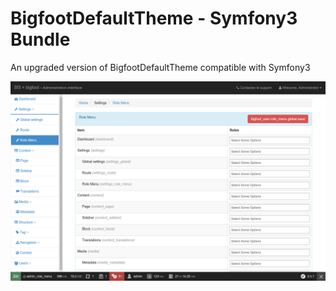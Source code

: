 # BigfootDefaultTheme - Symfony3 Bundle
An upgraded version of BigfootDefaultTheme compatible with Symfony3 

![alt tag](https://raw.githubusercontent.com/7rin0/BigfootDefaultTheme/master/Resources/public/images/screenshot.png)
